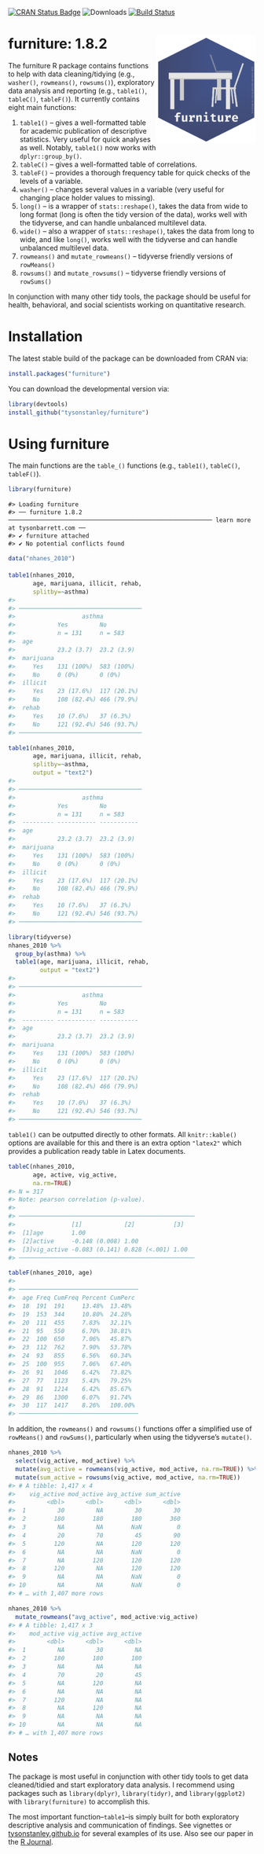 
<!-- README.md is generated from README.Rmd. Please edit that file -->

[![CRAN Status
Badge](https://www.r-pkg.org/badges/version/furniture)](https://cran.r-project.org/package=furniture)
![Downloads](https://cranlogs.r-pkg.org/badges/grand-total/furniture)
[![Build
Status](https://travis-ci.org/TysonStanley/furniture.svg?branch=master)](https://travis-ci.org/TysonStanley/furniture)

# furniture: 1.8.2 <img src="man/figures/furniture_hex_v2_full.png" align="right" width="40%" height="40%" />

The furniture R package contains functions to help with data
cleaning/tidying (e.g., `washer()`, `rowmeans()`, `rowsums()`),
exploratory data analysis and reporting (e.g., `table1()`, `tableC()`,
`tableF()`). It currently contains eight main functions:

1.  `table1()` – gives a well-formatted table for academic publication
    of descriptive statistics. Very useful for quick analyses as well.
    Notably, `table1()` now works with `dplyr::group_by()`.
2.  `tableC()` – gives a well-formatted table of correlations.
3.  `tableF()` – provides a thorough frequency table for quick checks of
    the levels of a variable.
4.  `washer()` – changes several values in a variable (very useful for
    changing place holder values to missing).
5.  `long()` – is a wrapper of `stats::reshape()`, takes the data from
    wide to long format (long is often the tidy version of the data),
    works well with the tidyverse, and can handle unbalanced multilevel
    data.
6.  `wide()` – also a wrapper of `stats::reshape()`, takes the data from
    long to wide, and like `long()`, works well with the tidyverse and
    can handle unbalanced multilevel data.
7.  `rowmeans()` and `mutate_rowmeans()` – tidyverse friendly versions
    of `rowMeans()`
8.  `rowsums()` and `mutate_rowsums()` – tidyverse friendly versions of
    `rowSums()`

In conjunction with many other tidy tools, the package should be useful
for health, behavioral, and social scientists working on quantitative
research.

# Installation

The latest stable build of the package can be downloaded from CRAN via:

``` r
install.packages("furniture")
```

You can download the developmental version via:

``` r
library(devtools)
install_github("tysonstanley/furniture")
```

# Using furniture

The main functions are the `table_()` functions (e.g., `table1()`,
`tableC()`, `tableF()`).

``` r
library(furniture)
```

    #> Loading furniture
    #> ── furniture 1.8.2 ────────────────────────────────────────────────────────── learn more at tysonbarrett.com ──
    #> ✔ furniture attached
    #> ✔ No potential conflicts found

``` r
data("nhanes_2010")

table1(nhanes_2010,
       age, marijuana, illicit, rehab,
       splitby=~asthma)
#> 
#> ───────────────────────────────────
#>                   asthma 
#>            Yes         No         
#>            n = 131     n = 583    
#>  age                              
#>            23.2 (3.7)  23.2 (3.9) 
#>  marijuana                        
#>     Yes    131 (100%)  583 (100%) 
#>     No     0 (0%)      0 (0%)     
#>  illicit                          
#>     Yes    23 (17.6%)  117 (20.1%)
#>     No     108 (82.4%) 466 (79.9%)
#>  rehab                            
#>     Yes    10 (7.6%)   37 (6.3%)  
#>     No     121 (92.4%) 546 (93.7%)
#> ───────────────────────────────────
```

``` r
table1(nhanes_2010,
       age, marijuana, illicit, rehab,
       splitby=~asthma, 
       output = "text2")
#> 
#> ───────────────────────────────────
#>                   asthma 
#>            Yes         No         
#>            n = 131     n = 583    
#>  --------- ----------- -----------
#>  age                              
#>            23.2 (3.7)  23.2 (3.9) 
#>  marijuana                        
#>     Yes    131 (100%)  583 (100%) 
#>     No     0 (0%)      0 (0%)     
#>  illicit                          
#>     Yes    23 (17.6%)  117 (20.1%)
#>     No     108 (82.4%) 466 (79.9%)
#>  rehab                            
#>     Yes    10 (7.6%)   37 (6.3%)  
#>     No     121 (92.4%) 546 (93.7%)
#> ───────────────────────────────────
```

``` r
library(tidyverse)
nhanes_2010 %>%
  group_by(asthma) %>%
  table1(age, marijuana, illicit, rehab,
         output = "text2")
#> 
#> ───────────────────────────────────
#>                   asthma 
#>            Yes         No         
#>            n = 131     n = 583    
#>  --------- ----------- -----------
#>  age                              
#>            23.2 (3.7)  23.2 (3.9) 
#>  marijuana                        
#>     Yes    131 (100%)  583 (100%) 
#>     No     0 (0%)      0 (0%)     
#>  illicit                          
#>     Yes    23 (17.6%)  117 (20.1%)
#>     No     108 (82.4%) 466 (79.9%)
#>  rehab                            
#>     Yes    10 (7.6%)   37 (6.3%)  
#>     No     121 (92.4%) 546 (93.7%)
#> ───────────────────────────────────
```

`table1()` can be outputted directly to other formats. All
`knitr::kable()` options are available for this and there is an extra
option `"latex2"` which provides a publication ready table in Latex
documents.

``` r
tableC(nhanes_2010, 
       age, active, vig_active, 
       na.rm=TRUE)
#> N = 317
#> Note: pearson correlation (p-value).
#> 
#> ──────────────────────────────────────────────────
#>                [1]            [2]           [3]  
#>  [1]age        1.00                              
#>  [2]active     -0.148 (0.008) 1.00               
#>  [3]vig_active -0.083 (0.141) 0.828 (<.001) 1.00 
#> ──────────────────────────────────────────────────
```

``` r
tableF(nhanes_2010, age)
#> 
#> ──────────────────────────────────
#>  age Freq CumFreq Percent CumPerc
#>  18  191  191     13.48%  13.48% 
#>  19  153  344     10.80%  24.28% 
#>  20  111  455     7.83%   32.11% 
#>  21  95   550     6.70%   38.81% 
#>  22  100  650     7.06%   45.87% 
#>  23  112  762     7.90%   53.78% 
#>  24  93   855     6.56%   60.34% 
#>  25  100  955     7.06%   67.40% 
#>  26  91   1046    6.42%   73.82% 
#>  27  77   1123    5.43%   79.25% 
#>  28  91   1214    6.42%   85.67% 
#>  29  86   1300    6.07%   91.74% 
#>  30  117  1417    8.26%   100.00%
#> ──────────────────────────────────
```

In addition, the `rowmeans()` and `rowsums()` functions offer a
simplified use of `rowMeans()` and `rowSums()`, particularly when using
the tidyverse’s `mutate()`.

``` r
nhanes_2010 %>%
  select(vig_active, mod_active) %>%
  mutate(avg_active = rowmeans(vig_active, mod_active, na.rm=TRUE)) %>%
  mutate(sum_active = rowsums(vig_active, mod_active, na.rm=TRUE))
#> # A tibble: 1,417 x 4
#>    vig_active mod_active avg_active sum_active
#>         <dbl>      <dbl>      <dbl>      <dbl>
#>  1         30         NA         30         30
#>  2        180        180        180        360
#>  3         NA         NA        NaN          0
#>  4         20         70         45         90
#>  5        120         NA        120        120
#>  6         NA         NA        NaN          0
#>  7         NA        120        120        120
#>  8        120         NA        120        120
#>  9         NA         NA        NaN          0
#> 10         NA         NA        NaN          0
#> # … with 1,407 more rows
```

``` r
nhanes_2010 %>%
  mutate_rowmeans("avg_active", mod_active:vig_active)
#> # A tibble: 1,417 x 3
#>    mod_active vig_active avg_active
#>         <dbl>      <dbl>      <dbl>
#>  1         NA         30         NA
#>  2        180        180        180
#>  3         NA         NA         NA
#>  4         70         20         45
#>  5         NA        120         NA
#>  6         NA         NA         NA
#>  7        120         NA         NA
#>  8         NA        120         NA
#>  9         NA         NA         NA
#> 10         NA         NA         NA
#> # … with 1,407 more rows
```

## Notes

The package is most useful in conjunction with other tidy tools to get
data cleaned/tidied and start exploratory data analysis. I recommend
using packages such as `library(dplyr)`, `library(tidyr)`, and
`library(ggplot2)` with `library(furniture)` to accomplish this.

The most important function–`table1`–is simply built for both
exploratory descriptive analysis and communication of findings. See
vignettes or [tysonstanley.github.io](https://tysonstanley.github.io/)
for several examples of its use. Also see our paper in the [R
Journal](https://journal.r-project.org/archive/2017/RJ-2017-037/RJ-2017-037.pdf).

